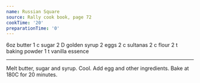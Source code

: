 ```yaml
---
name: Russian Square
source: Rally cook book, page 72
cookTime: '20'
preparationTime: '0'
---
```


6oz butter
1 c sugar
2 D  golden syrup
2 eggs
2 c sultanas
2 c flour
2 t baking powder
1 t vanilla essence

---

Melt butter, sugar and syrup.  Cool.  Add egg and other ingredients.   Bake at 180C for 20 minutes.

